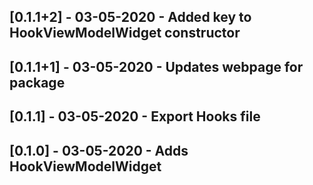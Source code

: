 ## [0.1.1+2] - 03-05-2020 - Added key to HookViewModelWidget constructor

## [0.1.1+1] - 03-05-2020 - Updates webpage for package

## [0.1.1] - 03-05-2020 - Export Hooks file

## [0.1.0] - 03-05-2020 - Adds HookViewModelWidget